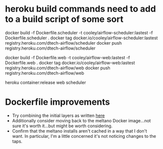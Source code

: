 # heroku build commands need to add to a build script of some sort
docker build -f Dockerfile.scheduler -t cooley/airflow-scheduler:lastest -f Dockerfile.scheduler .
docker tag docker.io/cooley/airflow-scheduler:lastest registry.heroku.com/dtech-airflow/scheduler
docker push registry.heroku.com/dtech-airflow/scheduler

docker build -f Dockerfile.web -t cooley/airflow-web:lastest -f Dockerfile.web .
docker tag docker.io/cooley/airflow-web:lastest registry.heroku.com/dtech-airflow/web
docker push registry.heroku.com/dtech-airflow/web

heroku container:release web scheduler

# Dockerfile improvements

- Try combining the initial layers as written [here](https://docs.docker.com/develop/develop-images/multistage-build/#use-a-previous-stage-as-a-new-stage)
- Additionally consider moving back to the meltano Docker image...not sure it's worth it...but might be worth considering.
- Confirm that the meltano installs aren't cached in a way that I don't want. In particular, I'm a little concerned it's not noticing changes to the taps.